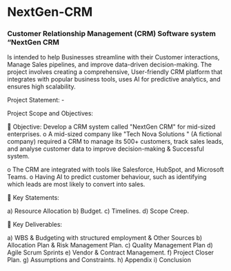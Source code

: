 # NextGen-CRM
### Customer Relationship Management (CRM) Software system “NextGen CRM

Is intended to help Businesses streamline with their Customer interactions, Manage Sales pipelines,
and improve data-driven decision-making.
The project involves creating a comprehensive, User-friendly CRM platform that integrates with
popular business tools, uses AI for predictive analytics, and ensures high scalability.

Project Statement: -

Project Scope and Objectives:

 Objective: Develop a CRM system called "NextGen CRM" for mid-sized enterprises.
o A mid-sized company like "Tech Nova Solutions " (A fictional company) required a
CRM to manage its 500+ customers, track sales leads, and analyse customer data to
improve decision-making & Successful system.

o The CRM are integrated with tools like Salesforce, HubSpot, and Microsoft Teams.
o Having AI to predict customer behaviour, such as identifying which leads are most
likely to convert into sales.

 Key Statements:

a) Resource Allocation
b) Budget.
c) Timelines.
d) Scope Creep.

 Key Deliverables:

a) WBS & Budgeting with structured employment & Other Sources
b) Allocation Plan & Risk Management Plan.
c) Quality Management Plan
d) Agile Scrum Sprints
e) Vendor & Contract Management.
f) Project Closer Plan.
g) Assumptions and Constraints.
h) Appendix
i) Conclusion

